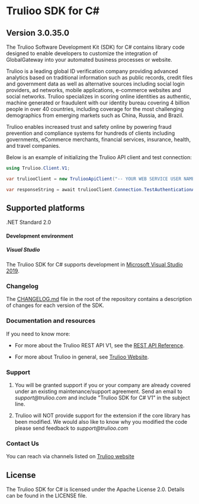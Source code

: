 # Trulioo SDK for C# #

## Version 3.0.35.0

The Trulioo Software Development Kit (SDK) for C# contains library code designed to enable developers to customize the integration of GlobalGateway into your automated business processes or website.

Trulioo is a leading global ID verification company providing advanced analytics based on traditional information such as public records, credit files and government data as well as alternative sources including social login providers, ad networks, mobile applications, e-commerce websites and social networks. Trulioo specializes in scoring online identities as authentic, machine generated or fraudulent with our identity bureau covering 4 billion people in over 40 countries, including coverage for the most challenging demographics from emerging markets such as China, Russia, and Brazil.

Trulioo enables increased trust and safety online by powering fraud prevention and compliance systems for hundreds of clients including governments, eCommerce merchants, financial services, insurance, health, and travel companies.

Below is an example of initializing the Trulioo API client and test connection:

```csharp
using Trulioo.Client.V1;

var truliooClient = new TruliooApiClient("-- YOUR WEB SERVICE USER NAME --", "-- YOUR PASSWORD --");

var responseString = await truliooClient.Connection.TestAuthenticationAsync();

```

## Supported platforms
.NET Standard 2.0 

#### Development environment

##### Visual Studio
The Trulioo SDK for C# supports development in [Microsoft Visual Studio 2019](https://visualstudio.microsoft.com/).

### Changelog

The [CHANGELOG.md](https://github.com/Trulioo/sdk-csharp-v1/blob/master/CHANGELOG.md) file in the root of the repository contains a description of changes for each version of the SDK. 

### Documentation and resources

If you need to know more:

* For more about the Trulioo REST API V1, see the [REST API Reference](https://api.globaldatacompany.com/).

* For more about Trulioo in general, see [Trulioo Website](https://www.trulioo.com/).

### Support


1. You will be granted support if you or your company are already covered under an existing maintenance/support agreement. Send an email to _support@trulioo.com_ and include "Trulioo SDK for C# V1" in the subject line.

2. Trulioo will NOT provide support for the extension if the core library has been modified. We would also like to know why you modified the code please send feedback to _support@trulioo.com_ 

### Contact Us

You can reach via channels listed on [Trulioo website](https://www.trulioo.com/company/contact-us/)

## License

The Trulioo SDK for C# is licensed under the Apache License 2.0. Details can be found in the LICENSE file.
